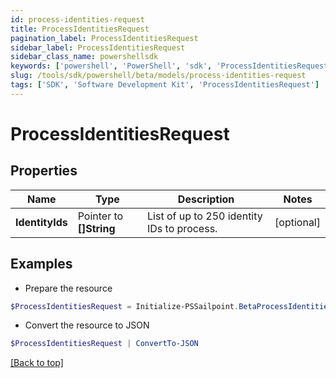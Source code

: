 ```yaml
---
id: process-identities-request
title: ProcessIdentitiesRequest
pagination_label: ProcessIdentitiesRequest
sidebar_label: ProcessIdentitiesRequest
sidebar_class_name: powershellsdk
keywords: ['powershell', 'PowerShell', 'sdk', 'ProcessIdentitiesRequest'] 
slug: /tools/sdk/powershell/beta/models/process-identities-request
tags: ['SDK', 'Software Development Kit', 'ProcessIdentitiesRequest']
---
```



# ProcessIdentitiesRequest

## Properties

Name | Type | Description | Notes
------------ | ------------- | ------------- | -------------
**IdentityIds** |  Pointer to **[]String** | List of up to 250 identity IDs to process. | [optional] 

## Examples

- Prepare the resource
```powershell
$ProcessIdentitiesRequest = Initialize-PSSailpoint.BetaProcessIdentitiesRequest  -IdentityIds null
```

- Convert the resource to JSON
```powershell
$ProcessIdentitiesRequest | ConvertTo-JSON
```


[[Back to top]](#) 

